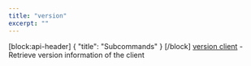 ```yaml
---
title: "version"
excerpt: ""
---
```

[block:api-header]
{
  "title": "Subcommands"
}
[/block]
[version client](#cleos-client)  - Retrieve version information of the client